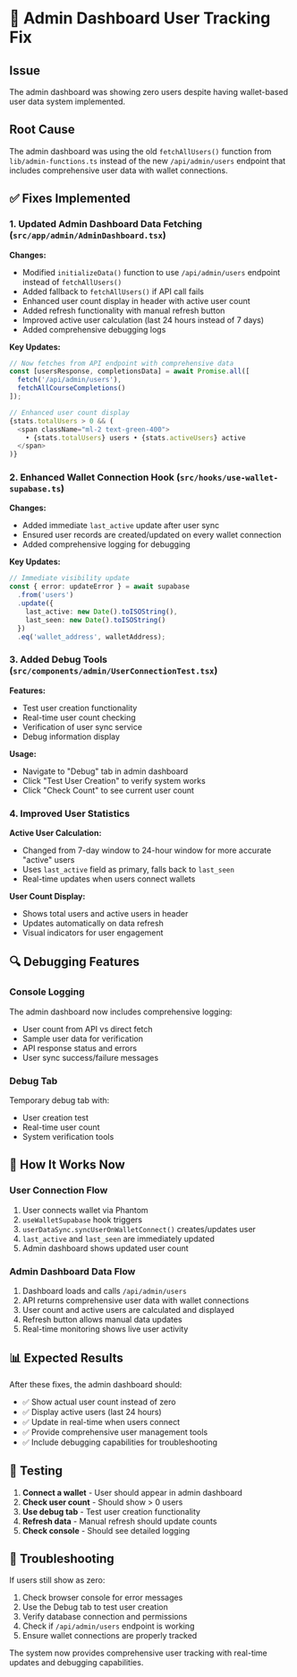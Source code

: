 # 🔧 Admin Dashboard User Tracking Fix

## Issue
The admin dashboard was showing zero users despite having wallet-based user data system implemented.

## Root Cause
The admin dashboard was using the old `fetchAllUsers()` function from `lib/admin-functions.ts` instead of the new `/api/admin/users` endpoint that includes comprehensive user data with wallet connections.

## ✅ Fixes Implemented

### 1. Updated Admin Dashboard Data Fetching (`src/app/admin/AdminDashboard.tsx`)

**Changes:**
- Modified `initializeData()` function to use `/api/admin/users` endpoint instead of `fetchAllUsers()`
- Added fallback to `fetchAllUsers()` if API call fails
- Enhanced user count display in header with active user count
- Added refresh functionality with manual refresh button
- Improved active user calculation (last 24 hours instead of 7 days)
- Added comprehensive debugging logs

**Key Updates:**
```typescript
// Now fetches from API endpoint with comprehensive data
const [usersResponse, completionsData] = await Promise.all([
  fetch('/api/admin/users'),
  fetchAllCourseCompletions()
]);

// Enhanced user count display
{stats.totalUsers > 0 && (
  <span className="ml-2 text-green-400">
    • {stats.totalUsers} users • {stats.activeUsers} active
  </span>
)}
```

### 2. Enhanced Wallet Connection Hook (`src/hooks/use-wallet-supabase.ts`)

**Changes:**
- Added immediate `last_active` update after user sync
- Ensured user records are created/updated on every wallet connection
- Added comprehensive logging for debugging

**Key Updates:**
```typescript
// Immediate visibility update
const { error: updateError } = await supabase
  .from('users')
  .update({ 
    last_active: new Date().toISOString(),
    last_seen: new Date().toISOString()
  })
  .eq('wallet_address', walletAddress);
```

### 3. Added Debug Tools (`src/components/admin/UserConnectionTest.tsx`)

**Features:**
- Test user creation functionality
- Real-time user count checking
- Verification of user sync service
- Debug information display

**Usage:**
- Navigate to "Debug" tab in admin dashboard
- Click "Test User Creation" to verify system works
- Click "Check Count" to see current user count

### 4. Improved User Statistics

**Active User Calculation:**
- Changed from 7-day window to 24-hour window for more accurate "active" users
- Uses `last_active` field as primary, falls back to `last_seen`
- Real-time updates when users connect wallets

**User Count Display:**
- Shows total users and active users in header
- Updates automatically on data refresh
- Visual indicators for user engagement

## 🔍 Debugging Features

### Console Logging
The admin dashboard now includes comprehensive logging:
- User count from API vs direct fetch
- Sample user data for verification
- API response status and errors
- User sync success/failure messages

### Debug Tab
Temporary debug tab with:
- User creation test
- Real-time user count
- System verification tools

## 🚀 How It Works Now

### User Connection Flow
1. User connects wallet via Phantom
2. `useWalletSupabase` hook triggers
3. `userDataSync.syncUserOnWalletConnect()` creates/updates user
4. `last_active` and `last_seen` are immediately updated
5. Admin dashboard shows updated user count

### Admin Dashboard Data Flow
1. Dashboard loads and calls `/api/admin/users`
2. API returns comprehensive user data with wallet connections
3. User count and active users are calculated and displayed
4. Refresh button allows manual data updates
5. Real-time monitoring shows live user activity

## 📊 Expected Results

After these fixes, the admin dashboard should:
- ✅ Show actual user count instead of zero
- ✅ Display active users (last 24 hours)
- ✅ Update in real-time when users connect
- ✅ Provide comprehensive user management tools
- ✅ Include debugging capabilities for troubleshooting

## 🧪 Testing

1. **Connect a wallet** - User should appear in admin dashboard
2. **Check user count** - Should show > 0 users
3. **Use debug tab** - Test user creation functionality
4. **Refresh data** - Manual refresh should update counts
5. **Check console** - Should see detailed logging

## 🔧 Troubleshooting

If users still show as zero:
1. Check browser console for error messages
2. Use the Debug tab to test user creation
3. Verify database connection and permissions
4. Check if `/api/admin/users` endpoint is working
5. Ensure wallet connections are properly tracked

The system now provides comprehensive user tracking with real-time updates and debugging capabilities.
